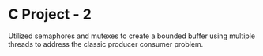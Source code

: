 # C Project - 2

Utilized semaphores and mutexes to create a bounded buffer using multiple threads to address the classic producer consumer problem.

